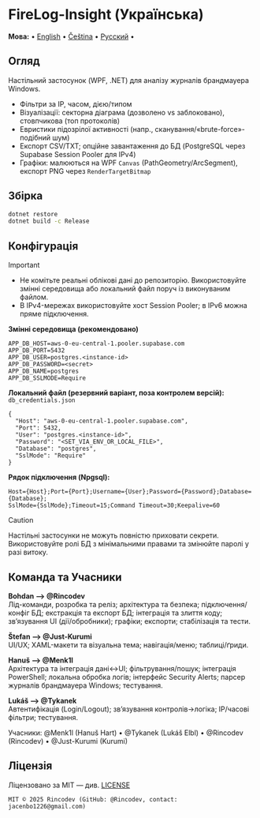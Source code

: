 # FireLog-Insight (Українська)

**Мова:**  • [English](../en/index.md) • [Čeština](../cs/index.md) • [Русский](../ru/index.md) •

## Огляд
Настільний застосунок (WPF, .NET) для аналізу журналів брандмауера Windows.
- Фільтри за IP, часом, дією/типом
- Візуалізації: секторна діаграма (дозволено vs заблоковано), стовпчикова (топ протоколів)
- Евристики підозрілої активності (напр., сканування/«brute-force»-подібний шум)
- Експорт CSV/TXT; опційне завантаження до БД (PostgreSQL через Supabase Session Pooler для IPv4)
- Графіки: малюються на WPF `Canvas` (PathGeometry/ArcSegment), експорт PNG через `RenderTargetBitmap`

## Збірка
```bash
dotnet restore
dotnet build -c Release
```

## Конфігурація
> [!IMPORTANT]
> - Не комітьте реальні облікові дані до репозиторію. Використовуйте змінні середовища або локальний файл поруч із виконуваним файлом.  
> - В IPv4-мережах використовуйте хост Session Pooler; в IPv6 можна пряме підключення.

**Змінні середовища (рекомендовано)**
```
APP_DB_HOST=aws-0-eu-central-1.pooler.supabase.com
APP_DB_PORT=5432
APP_DB_USER=postgres.<instance-id>
APP_DB_PASSWORD=<secret>
APP_DB_NAME=postgres
APP_DB_SSLMODE=Require
```

**Локальний файл (резервний варіант, поза контролем версій):** `db_credentials.json`
```
{
  "Host": "aws-0-eu-central-1.pooler.supabase.com",
  "Port": 5432,
  "User": "postgres.<instance-id>",
  "Password": "<SET_VIA_ENV_OR_LOCAL_FILE>",
  "Database": "postgres",
  "SslMode": "Require"
}
```

**Рядок підключення (Npgsql):**
```
Host={Host};Port={Port};Username={User};Password={Password};Database={Database};
SslMode={SslMode};Timeout=15;Command Timeout=30;Keepalive=60
```

> [!CAUTION]
> Настільні застосунки не можуть повністю приховати секрети. Використовуйте ролі БД з мінімальними правами та змінюйте паролі у разі витоку.

## Команда та Учасники
**Bohdan ——> @Rincodev**  
Лід-команди, розробка та реліз; архітектура та безпека; підключення/конфіг БД; екстракція та експорт БД; інтеграція та злиття коду; зв’язування UI (дії/обробники); графіки; експорти; стабілізація та тести.

**Štefan ——> @Just-Kurumi**  
UI/UX; XAML-макети та візуальна тема; навігація/меню; таблиці/ґриди.

**Hanuš ——> @Menk1l**  
Архітектура та інтеграція дані↔UI; фільтрування/пошук; інтеграція PowerShell; локальна обробка логів; інтерфейс Security Alerts; парсер журналів брандмауера Windows; тестування.

**Lukáš ——> @Tykanek**  
Автентифікація (Login/Logout); зв’язування контролів→логіка; IP/часові фільтри; тестування.

Учасники: @Menk1l (Hanuš Hart) • @Tykanek (Lukáš Elbl) • @Rincodev (Rincodev) • @Just-Kurumi (Kurumi)

## Ліцензія
Ліцензовано за MIT — див. [LICENSE](../../LICENSE)
```
MIT © 2025 Rincodev (GitHub: @Rincodev, contact: jacenbo1226@gmail.com)
```
